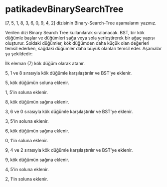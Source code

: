 # patikadevBinarySearchTree

[7, 5, 1, 8, 3, 6, 0, 9, 4, 2] dizisinin Binary-Search-Tree aşamalarını yazınız.

Verilen dizi Binary Search Tree kullanılarak sıralanacak. BST, bir kök düğümle başlar ve düğümleri sağa veya sola yerleştirerek bir ağaç yapısı oluşturur. Soldaki düğümler, kök düğümden daha küçük olan değerleri temsil ederken, sağdaki düğümler daha büyük olanları temsil eder. Aşamalar şu şekildedir:

İlk eleman (7) kök düğüm olarak atanır.

5, 1 ve 8 sırasıyla kök düğümle karşılaştırılır ve BST'ye eklenir.

5, kök düğümün soluna eklenir.

1, 5'in soluna eklenir.

8, kök düğümün sağına eklenir.

3, 6 ve 0 sırasıyla kök düğümle karşılaştırılır ve BST'ye eklenir.

3, 5'in soluna eklenir.

6, kök düğümün sağına eklenir.

0, 1'in soluna eklenir.

9, 4 ve 2 sırasıyla kök düğümle karşılaştırılır ve BST'ye eklenir.

9, kök düğümün sağına eklenir.

4, 5'in soluna eklenir.

2, 1'in soluna eklenir.





